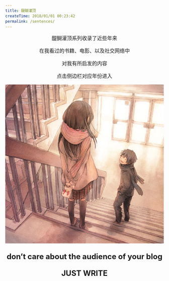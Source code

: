 ```yaml
---
title: 醍醐灌顶
createTime: 2018/01/01 00:23:42
permalink: /sentences/
---
```


<div align="center">

<font size="3">

醍醐灌顶系列收录了近些年来

在我看过的书籍、电影、以及社交网络中

对我有所启发的内容

点击侧边栏对应年份进入

</font>
</div>


![](/images/lalala.jpg)


<div align="center">

<font size="5">

 **don’t care about the audience of your blog**

 **JUST WRITE**

</font>
</div>